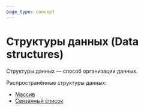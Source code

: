 ```yaml
---
page_type: concept
---
```


# Структуры данных (Data structures)

Структуры данных — способ организации данных.

Распространённые структуры данных:

* [Массив]([[20221025215309]])
* [Связанный список]([[20221024232535]])

